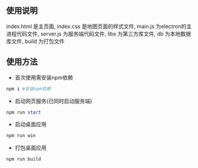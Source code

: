 ## 使用说明

index.html 是主页面,
index.css 是地图页面的样式文件,
main.js 为electron的主进程代码文件,
server.js 为服务端代码文件,
libs 为第三方库文件,
db 为本地数据库文件,
build 为打包文件

## 使用方法
- 首次使用需安装npm依赖
```powershell
npm i #安装npm依赖
```
- 启动网页服务(已同时启动服务端)
```powershell
npm run start
```
- 启动桌面应用
```powershell
npm run win
```
- 打包桌面应用
```powershell
npm run build
```
